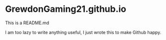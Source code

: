 # GrewdonGaming21.github.io
This is a README.md

I am too lazy to write anything useful, I just wrote this to make Github happy.
